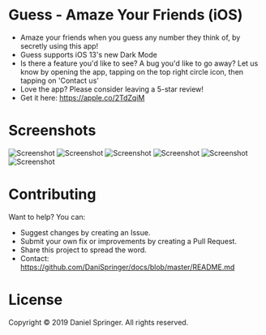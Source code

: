 # Guess - Amaze Your Friends (iOS)
- Amaze your friends when you guess any number they think of, by secretly using this app!
- Guess supports iOS 13's new Dark Mode
- Is there a feature you'd like to see? A bug you'd like to go away? Let us know by opening the app, tapping on the top right circle icon, then tapping on 'Contact us'
- Love the app? Please consider leaving a 5-star review!
- Get it here: https://apple.co/2TdZqiM

# Screenshots

![Screenshot](https://raw.githubusercontent.com/DaniSpringer/guess/master/s/s1.jpg) ![Screenshot](https://raw.githubusercontent.com/DaniSpringer/guess/master/s/s2.jpg) ![Screenshot](https://raw.githubusercontent.com/DaniSpringer/guess/master/s/s3.jpg) ![Screenshot](https://raw.githubusercontent.com/DaniSpringer/guess/master/s/s4.jpg) ![Screenshot](https://raw.githubusercontent.com/DaniSpringer/guess/master/s/s5.jpg) ![Screenshot](https://raw.githubusercontent.com/DaniSpringer/guess/master/s/s6.jpg)

# Contributing
Want to help? You can:
- Suggest changes by creating an Issue.
- Submit your own fix or improvements by creating a Pull Request.
- Share this project to spread the word.
- Contact: https://github.com/DaniSpringer/docs/blob/master/README.md

# License
Copyright © 2019 Daniel Springer. All rights reserved.